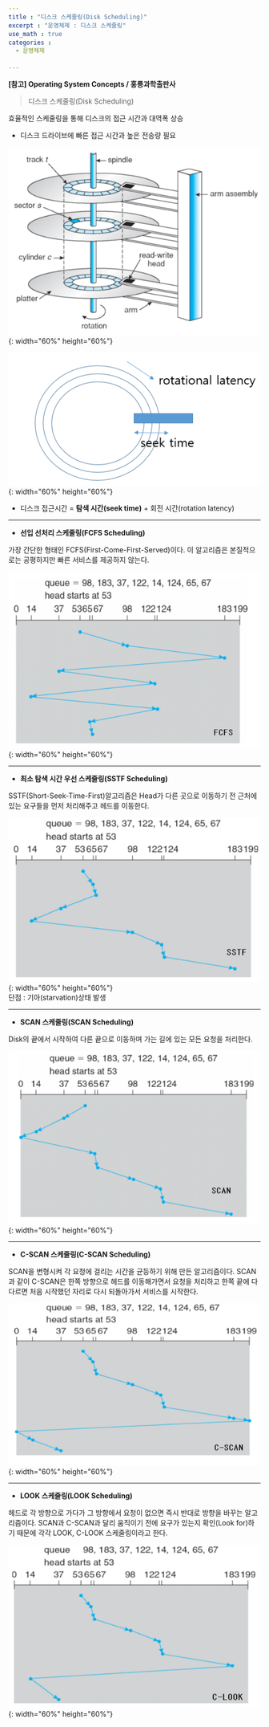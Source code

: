 ```yaml
---
title : "디스크 스케줄링(Disk Scheduling)"
excerpt : "운영체제 : 디스크 스케줄링"
use_math : true
categories :
  - 운영체제

---
```


__[참고] Operating System Concepts / 홍릉과학출판사__

> 디스크 스케줄링(Disk Scheduling)  

효율적인 스케줄링을 통해 디스크의 접근 시간과 대역폭 상승    

- 디스크 드라이브에 빠른 접근 시간과 높은 전송량 필요    

![](/assets/images/디스크스케줄링1.png){: width="60%" height="60%"}  


![](/assets/images/디스크스케줄링7.png){: width="60%" height="60%"}  
- 디스크 접근시간 = **탐색 시간(seek time)** + 회전 시간(rotation latency)   

---

- **선입 선처리 스케줄링(FCFS Scheduling)**  

가장 간단한 형태인 FCFS(First-Come-First-Served)이다. 이 알고리즘은 본질적으로는 공평하지만 빠른 서비스를 제공하지 않는다.  


![](/assets/images/디스크스케줄링2.png){: width="60%" height="60%"}  

---

- **최소 탐색 시간 우선 스케줄링(SSTF Scheduling)**  

SSTF(Short-Seek-Time-First)알고리즘은 Head가 다른 곳으로 이동하기 전 근처에 있는 요구들을 먼저 처리해주고 헤드를 이동한다.  


![](/assets/images/디스크스케줄링3.png){: width="60%" height="60%"}  
단점 : 기아(starvation)상태 발생  

---

- **SCAN 스케줄링(SCAN Scheduling)**  

Disk의 끝에서 시작하여 다른 끝으로 이동하며 가는 길에 있는 모든 요청을 처리한다.  


![](/assets/images/디스크스케줄링4.png){: width="60%" height="60%"}   

---

- **C-SCAN 스케줄링(C-SCAN Scheduling)**   

SCAN을 변형시켜 각 요청에 걸리는 시간을 균등하기 위해 만든 알고리즘이다. SCAN과 같이 C-SCAN은 한쪽 방향으로 헤드를 이동해가면서 요청을 처리하고 한쪽 끝에 다다르면 처음 시작했던 자리로 다시 되돌아가서 서비스를 시작한다.  


![](/assets/images/디스크스케줄링5.png){: width="60%" height="60%"}   

---

- **LOOK 스케줄링(LOOK Scheduling)**  

헤드로 각 방향으로 가다가 그 방향에서 요청이 없으면 즉시 반대로 방향을 바꾸는 알고리즘이다. SCAN과 C-SCAN과 달리 움직이기 전에 요구가 있는지 확인(Look for)하기 때문에 각각 LOOK, C-LOOK 스케줄링이라고 한다.  


![](/assets/images/디스크스케줄링6.png){: width="60%" height="60%"}     
